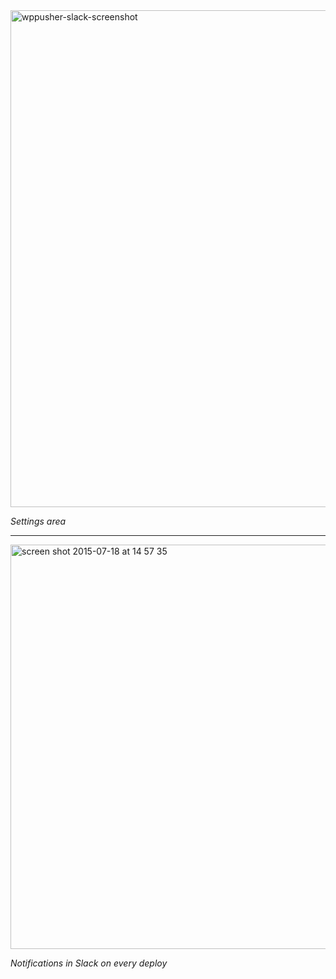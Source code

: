 <img width="795" alt="wppusher-slack-screenshot" src="https://cloud.githubusercontent.com/assets/1430546/8755999/49d9e834-2ccf-11e5-8a32-2035777e8a4e.png">

_Settings area_

<hr>

<img width="647" alt="screen shot 2015-07-18 at 14 57 35" src="https://cloud.githubusercontent.com/assets/1430546/8761664/73ec3cf6-2d5d-11e5-8bd7-b5bbae4971d6.png">

_Notifications in Slack on every deploy_
